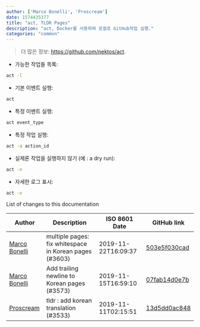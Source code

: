 ```yaml
---
author: ['Marco Bonelli', 'Proscream']
date: 1574435377
title: "act, TLDR Pages"
description: "act, Docker를 사용하여 로컬로 GitHub작업 실행."
categories: "common"
---
```

> 더 많은 정보: <https://github.com/nektos/act>.

- 가능한 작업들 목록:

```bash
act -l
```

- 기본 이벤트 실행:

```bash
act
```

- 특정 이벤트 실행:

```bash
act event_type
```

- 특정 작업 실행:

```bash
act -a action_id
```

- 실제론 작업을 실행하지 않기 (예 : a dry run):

```bash
act -n
```

- 자세한 로그 표시:

```bash
act -v
```
List of changes to this documentation


Author | Description | ISO 8601 Date | GitHub link
------|-----|-----|-----
[Marco Bonelli](mailto:mebeim@users.noreply.github.com) | multiple pages: fix whitespace in Korean pages (#3603) | 2019-11-22T16:09:37 | [503e5f030cad](https://github.com/tldr-pages/tldr/commit/503e5f030cada020dd32b7d2bef431e2e8b5b2d8)
[Marco Bonelli](mailto:mebeim@users.noreply.github.com) | Add trailing newline to Korean pages (#3573) | 2019-11-15T16:59:10 | [07fab14d0e7b](https://github.com/tldr-pages/tldr/commit/07fab14d0e7b61291e76cd880594984bbc3e60e5)
[Proscream](mailto:proscream@naver.com) | tldr : add korean translation (#3533) | 2019-11-11T02:15:51 | [13d5dd0ac848](https://github.com/tldr-pages/tldr/commit/13d5dd0ac84887e01524bca201c2b9199805418d)

